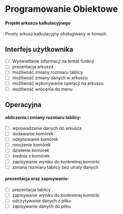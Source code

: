 # Programowanie Obiektowe
#### Projekt arkusza kalkulacyjnego
Prosty arkusz kalkulacyjny obsługiwany w konsoli.

## Interfejs użytkownika
- [ ] Wyświetlanie informacji na temat funkcji
- [ ] prezentacja arkusza
- [ ] możliwość zmiany rozmiaru tablicy
- [ ] możliwość zmiany danych w arkuszu
- [ ] możliwość wykonywania operacji na arkuszu
- [ ] możliwość wrócenia do menu
## Operacyjna
#### obliczenia i zmiany rozmiaru tablicy:
- [ ] wprowadzanie danych do arkusza
- [ ] dodawanie komórek
- [ ] odejmowanie komórek
- [ ] mnożenie komórek
- [ ] dzielenie komórek
- [ ] średnia z komórek
- [ ] zapisywanie wyniku do konkretnej komórki
- [ ] zmiana rozmiaru tablicy bez utraty danych
#### prezentacja oraz zapisywanie:
- [ ] prezentacja tablicy
- [ ] zapisywanie wyniku do konkretnej komórki
- [ ] odczytywanie danych z pliku
- [ ] zapisywanie danych do pliku 